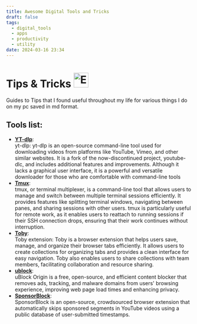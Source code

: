```yaml
---
title: Awesome Digital Tools and Tricks
draft: false
tags:
  - digital_tools   
  - apps
  - productivity
  - utility
date: 2024-03-16 23:34
---
```


# Tips & Tricks <img src="https://cdn.7tv.app/emote/60dd13426ef5a66f4134f804/4x.webp" alt="EZ"  width="40" />
Guides to Tips that I found useful throughout my life for various things I do on my pc saved in md format.
## Tools list:
- [**YT-dlp**](yt_playlist_dl.md):
  </br>
      yt-dlp: yt-dlp is an open-source command-line tool used for downloading videos from platforms like YouTube, Vimeo, and other similar websites. It is a fork of the now-discontinued project, youtube-dlc, and includes additional features and improvements. Although it lacks a graphical user interface, it is a powerful and versatile downloader for those who are comfortable with command-line tools
  </br>
- [**Tmux**](Ubuntu_Terminal_multiplexing.md):
    </br>
      tmux, or terminal multiplexer, is a command-line tool that allows users to manage and switch between multiple terminal sessions efficiently. It provides features like splitting terminal windows, navigating between panes, and sharing sessions with other users. tmux is particularly useful for remote work, as it enables users to reattach to running sessions if their SSH connection drops, ensuring that their work continues without interruption.
  </br>
- [**Toby**](Toby_Browser_Extension.md):
   </br>
       Toby extension: Toby is a browser extension that helps users save, manage, and organize their browser tabs efficiently. It allows users to create collections for organizing tabs and provides a clean interface for easy navigation. Toby also enables users to share collections with team members, facilitating collaboration and resource sharing.
  </br>
- [**ublock**](uBlock_Origin.md):
   </br>
       uBlock Origin is a free, open-source, and efficient content blocker that removes ads, tracking, and malware domains from users' browsing experience, improving web page load times and enhancing privacy.
   </br>
- [**SponsorBlock**](SponsorBlock.md):
   </br>
       SponsorBlock is an open-source, crowdsourced browser extension that automatically skips sponsored segments in YouTube videos using a public database of user-submitted timestamps.
   </br>
